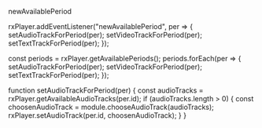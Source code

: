 newAvailablePeriod

rxPlayer.addEventListener("newAvailablePeriod", per => {
  setAudioTrackForPeriod(per);
  setVideoTrackForPeriod(per);
  setTextTrackForPeriod(per);
});

const periods = rxPlayer.getAvailablePeriods();
periods.forEach(per => {
  setAudioTrackForPeriod(per);
  setVideoTrackForPeriod(per);
  setTextTrackForPeriod(per);
});

function setAudioTrackForPeriod(per) {
  const audioTracks = rxPlayer.getAvailableAudioTracks(per.id);
  if (audioTracks.length > 0) {
    const choosenAudioTrack = module.chooseAudioTrack(audioTracks);
    rxPlayer.setAudioTrack(per.id, choosenAudioTrack);
  }
}
